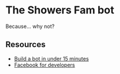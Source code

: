 # The Showers Fam bot

Because... why not?

## Resources
* [Build a bot in under 15 minutes](https://medium.com/chat-bots/have-15-minutes-create-your-own-facebook-messenger-bot-481a7db54892#.nn2csph9d)
* [Facebook for developers](https://developers.facebook.com/docs/messenger-platform)
